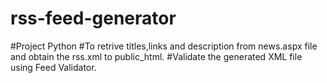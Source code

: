 # rss-feed-generator

#Project Python
#To retrive titles,links and description from news.aspx file and obtain the rss.xml to public_html.
#Validate the generated XML file using Feed Validator.
